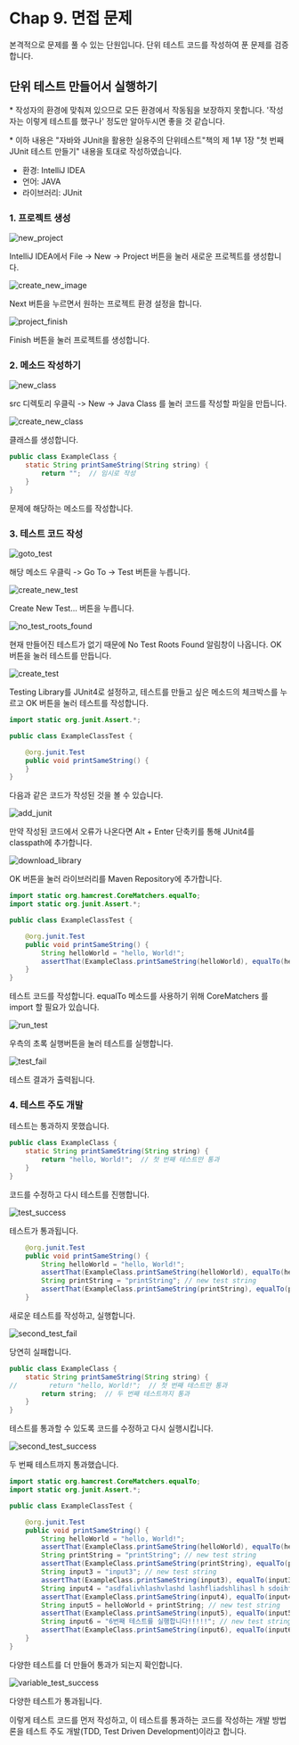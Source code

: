 # Chap 9. 면접 문제

본격적으로 문제를 풀 수 있는 단원입니다.
단위 테스트 코드를 작성하여 푼 문제를 검증합니다.

## 단위 테스트 만들어서 실행하기

\* 작성자의 환경에 맞춰져 있으므로 모든 환경에서 작동됨을 보장하지 못합니다. '작성자는 이렇게 테스트를 했구나' 정도만 알아두시면 좋을 것 같습니다.
 
\* 이하 내용은 "자바와 JUnit을 활용한 실용주의 단위테스트"책의 제 1부 1장 "첫 번째 JUnit 테스트 만들기" 내용을 토대로 작성하였습니다.

- 환경: IntelliJ IDEA
- 언어: JAVA
- 라이브러리: JUnit

### 1. 프로젝트 생성
![new_project](_images/new_project.PNG)

IntelliJ IDEA에서 File -> New -> Project 버튼을 눌러 새로운 프로젝트를 생성합니다.

![create_new_image](_images/create_new_project.PNG)

Next 버튼을 누르면서 원하는 프로젝트 환경 설정을 합니다.

![project_finish](_images/project_finish.PNG)

Finish 버튼을 눌러 프로젝트를 생성합니다.

### 2. 메소드 작성하기

![new_class](_images/new_class.PNG)

src 디렉토리 우클릭 -> New -> Java Class 를 눌러 코드를 작성할 파일을 만듭니다.

![create_new_class](_images/create_new_class.PNG)

클래스를 생성합니다.

```Java
public class ExampleClass {
    static String printSameString(String string) {
        return "";  // 임시로 작성
    }
}
```

문제에 해당하는 메소드를 작성합니다.

### 3. 테스트 코드 작성

![goto_test](_images/goto_test.PNG)

해당 메소드 우클릭 -> Go To -> Test 버튼을 누릅니다.

![create_new_test](_images/create_new_test.PNG)

Create New Test... 버튼을 누릅니다.

![no_test_roots_found](_images/no_test_roots_found.PNG)

현재 만들어진 테스트가 없기 때문에 No Test Roots Found 알림창이 나옵니다.
OK 버튼을 눌러 테스트를 만듭니다.

![create_test](_images/create_test.PNG)

Testing Library를 JUnit4로 설정하고, 테스트를 만들고 싶은 메소드의 체크박스를 누르고 OK 버튼을 눌러 테스트를 작성합니다.

```Java
import static org.junit.Assert.*;

public class ExampleClassTest {

    @org.junit.Test
    public void printSameString() {
    }
}
```

다음과 같은 코드가 작성된 것을 볼 수 있습니다.


![add_junit](_images/add_junit.PNG)

만약 작성된 코드에서 오류가 나온다면 Alt + Enter 단축키를 통해 JUnit4를 classpath에 추가합니다.

![download_library](_images/download_library.PNG)

OK 버튼을 눌러 라이브러리를 Maven Repository에 추가합니다.

```Java
import static org.hamcrest.CoreMatchers.equalTo;
import static org.junit.Assert.*;

public class ExampleClassTest {

    @org.junit.Test
    public void printSameString() {
        String helloWorld = "hello, World!";
        assertThat(ExampleClass.printSameString(helloWorld), equalTo(helloWorld));
    }
}
```

테스트 코드를 작성합니다. equalTo 메소드를 사용하기 위해 CoreMatchers 를 import 할 필요가 있습니다.

![run_test](_images/run_test.PNG)

우측의 초록 실행버튼을 눌러 테스트를 실행합니다.

![test_fail](_images/test_fail.PNG)

테스트 결과가 출력됩니다.

### 4. 테스트 주도 개발

테스트는 통과하지 못했습니다. 

```Java
public class ExampleClass {
    static String printSameString(String string) {
        return "hello, World!";  // 첫 번째 테스트만 통과
    }
}
```

코드를 수정하고 다시 테스트를 진행합니다.

![test_success](_images/test_success.PNG)

테스트가 통과됩니다.

```Java
    @org.junit.Test
    public void printSameString() {
        String helloWorld = "hello, World!";
        assertThat(ExampleClass.printSameString(helloWorld), equalTo(helloWorld));
        String printString = "printString"; // new test string
        assertThat(ExampleClass.printSameString(printString), equalTo(printString));
    }
```

새로운 테스트를 작성하고, 실행합니다.

![second_test_fail](_images/second_test_fail.PNG)

당연히 실패합니다.

```Java
public class ExampleClass {
    static String printSameString(String string) {
//        return "hello, World!";  // 첫 번째 테스트만 통과
        return string;  // 두 번째 테스트까지 통과
    }
}
```

테스트를 통과할 수 있도록 코드를 수정하고 다시 실행시킵니다.

![second_test_success](_images/second_test_success.PNG)

두 번째 테스트까지 통과했습니다.

```Java
import static org.hamcrest.CoreMatchers.equalTo;
import static org.junit.Assert.*;

public class ExampleClassTest {

    @org.junit.Test
    public void printSameString() {
        String helloWorld = "hello, World!";
        assertThat(ExampleClass.printSameString(helloWorld), equalTo(helloWorld));
        String printString = "printString"; // new test string
        assertThat(ExampleClass.printSameString(printString), equalTo(printString));
        String input3 = "input3"; // new test string
        assertThat(ExampleClass.printSameString(input3), equalTo(input3));
        String input4 = "asdfalivhlashvlashd lashfliadshlihasl h sdoihf oaishs dfoiasdfhoi sah"; // new test string
        assertThat(ExampleClass.printSameString(input4), equalTo(input4));
        String input5 = helloWorld + printString; // new test string
        assertThat(ExampleClass.printSameString(input5), equalTo(input5));
        String input6 = "6번째 테스트를 실행합니다!!!!!"; // new test string
        assertThat(ExampleClass.printSameString(input6), equalTo(input6));
    }
}
```

다양한 테스트를 더 만들어 통과가 되는지 확인합니다.

![variable_test_success](_images/variable_test_success.PNG)

다양한 테스트가 통과됩니다.

이렇게 테스트 코드를 먼저 작성하고, 이 테스트를 통과하는 코드를 작성하는 개발 방법론을 테스트 주도 개발(TDD, Test Driven Development)이라고 합니다.